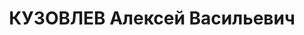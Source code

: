 ---
title: КУЗОВЛЕВ Алексей Васильевич
description: "Род. в 1876, Тульская губ. \n  Арестован 02.11.1923. Пост. КОГПУ от\
  \ 23.11.1923 из-под стражи освобожден."
---